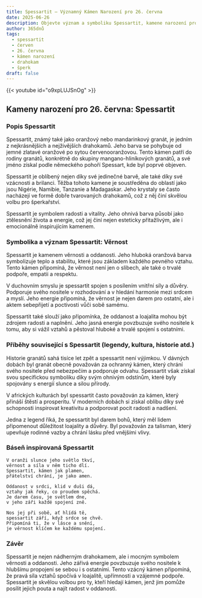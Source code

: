 ```yaml
---
title: Spessartit – Významný Kámen Narození pro 26. června
date: 2025-06-26
description: Objevte význam a symboliku Spessartit, kamene narození pro 26. června, který symbolizuje Věrnost. Přečtěte si legendy a inspirující příběhy.
author: 365dnů
tags:
  - spessartit
  - červen
  - 26. června
  - kámen narození
  - drahokam
  - šperk
draft: false
---
```


{{< youtube id="o9xpLUJSnOg" >}}

## Kameny narození pro 26. června: Spessartit

### Popis Spessartit

Spessartit, známý také jako oranžový nebo mandarinkový granát, je jedním z nejkrásnějších a nejživějších drahokamů. Jeho barva se pohybuje od jemné zlatavé oranžové po sytou červenooranžovou. Tento kámen patří do rodiny granátů, konkrétně do skupiny mangano-hliníkových granátů, a své jméno získal podle německého pohoří Spessart, kde byl poprvé objeven.

Spessartit je oblíbený nejen díky své jedinečné barvě, ale také díky své vzácnosti a brilanci. Těžba tohoto kamene je soustředěna do oblastí jako jsou Nigérie, Namibie, Tanzanie a Madagaskar. Jeho krystaly se často nacházejí ve formě dobře tvarovaných drahokamů, což z něj činí skvělou volbu pro šperkařství.

Spessartit je symbolem radosti a vitality. Jeho ohnivá barva působí jako ztělesnění života a energie, což jej činí nejen esteticky přitažlivým, ale i emocionálně inspirujícím kamenem.

### Symbolika a význam Spessartit: Věrnost

Spessartit je kamenem věrnosti a oddanosti. Jeho hluboká oranžová barva symbolizuje teplo a stabilitu, které jsou základem každého pevného vztahu. Tento kámen připomíná, že věrnost není jen o slibech, ale také o trvalé podpoře, empatii a respektu.

V duchovním smyslu je spessartit spojen s posílením vnitřní síly a důvěry. Podporuje svého nositele v rozhodování a v hledání harmonie mezi srdcem a myslí. Jeho energie připomíná, že věrnost je nejen darem pro ostatní, ale i aktem sebepřijetí a poctivosti vůči sobě samému.

Spessartit také slouží jako připomínka, že oddanost a loajalita mohou být zdrojem radosti a naplnění. Jeho jasná energie povzbuzuje svého nositele k tomu, aby si vážil vztahů a pěstoval hluboké a trvalé spojení s ostatními.

### Příběhy související s Spessartit (legendy, kultura, historie atd.)

Historie granátů sahá tisíce let zpět a spessartit není výjimkou. V dávných dobách byl granát obecně považován za ochranný kámen, který chrání svého nositele před nebezpečím a podporuje odvahu. Spessartit však získal svou specifickou symboliku díky svým ohnivým odstínům, které byly spojovány s energií slunce a silou přírody.

V afrických kulturách byl spessartit často považován za kámen, který přináší štěstí a prosperitu. V moderních dobách si získal oblibu díky své schopnosti inspirovat kreativitu a podporovat pocit radosti a nadšení.

Jedna z legend říká, že spessartit byl darem bohů, který měl lidem připomenout důležitost loajality a důvěry. Byl považován za talisman, který upevňuje rodinné vazby a chrání lásku před vnějšími vlivy.

### Báseň inspirovaná Spessartit

```
V oranži slunce jeho světlo tkví,  
věrnost a síla v něm ticho dlí.  
Spessartit, kámen jak plamen,  
přátelství chrání, je jako amen.

Oddanost v srdci, klid v duši dá,  
vztahy jak řeky, co proudem spěchá.  
Je darem času, je světlem dne,  
v jeho záři každé spojení zně.

Nos jej při sobě, ať hlídá tě,  
spessartit září, když srdce se chvě.  
Připomíná ti, že v lásce a snění,  
je věrnost klíčem ke každému spojení.
```

### Závěr

Spessartit je nejen nádherným drahokamem, ale i mocným symbolem věrnosti a oddanosti. Jeho zářivá energie povzbuzuje svého nositele k hlubšímu propojení se sebou i s ostatními. Tento vzácný kámen připomíná, že pravá síla vztahů spočívá v loajalitě, upřímnosti a vzájemné podpoře. Spessartit je skvělou volbou pro ty, kteří hledají kámen, jenž jim pomůže posílit jejich pouta a najít radost v oddanosti.